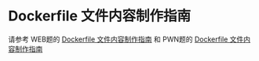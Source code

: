 # Dockerfile 文件内容制作指南
请参考 WEB题的 [Dockerfile 文件内容制作指南](../../WEB%EF%BC%88Web%E5%AE%89%E5%85%A8%EF%BC%89/%E4%B8%8A%E4%BC%A0%E5%86%85%E5%AE%B9%E6%A0%87%E5%87%86/Dockerfile%20%E6%96%87%E4%BB%B6%E5%86%85%E5%AE%B9%E5%88%B6%E4%BD%9C%E6%8C%87%E5%8D%97.md) 和 PWN题的 [Dockerfile 文件内容制作指南](../../PWN%EF%BC%88%E4%BA%8C%E8%BF%9B%E5%88%B6%E5%AE%89%E5%85%A8%EF%BC%89/%E4%B8%8A%E4%BC%A0%E5%86%85%E5%AE%B9%E6%A0%87%E5%87%86/Dockerfile%20%E6%96%87%E4%BB%B6%E5%86%85%E5%AE%B9%E5%88%B6%E4%BD%9C%E6%8C%87%E5%8D%97.md)